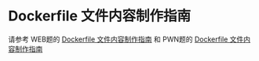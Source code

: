 # Dockerfile 文件内容制作指南
请参考 WEB题的 [Dockerfile 文件内容制作指南](../../WEB%EF%BC%88Web%E5%AE%89%E5%85%A8%EF%BC%89/%E4%B8%8A%E4%BC%A0%E5%86%85%E5%AE%B9%E6%A0%87%E5%87%86/Dockerfile%20%E6%96%87%E4%BB%B6%E5%86%85%E5%AE%B9%E5%88%B6%E4%BD%9C%E6%8C%87%E5%8D%97.md) 和 PWN题的 [Dockerfile 文件内容制作指南](../../PWN%EF%BC%88%E4%BA%8C%E8%BF%9B%E5%88%B6%E5%AE%89%E5%85%A8%EF%BC%89/%E4%B8%8A%E4%BC%A0%E5%86%85%E5%AE%B9%E6%A0%87%E5%87%86/Dockerfile%20%E6%96%87%E4%BB%B6%E5%86%85%E5%AE%B9%E5%88%B6%E4%BD%9C%E6%8C%87%E5%8D%97.md)